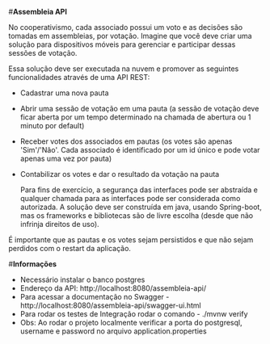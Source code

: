 #**Assembleia API**

No cooperativismo, cada associado possui um voto e as decisões são tomadas em assembleias, por votação. Imagine que você deve criar uma solução para dispositivos móveis para gerenciar e participar dessas sessões de votação. 

Essa solução deve ser executada na nuvem e promover as seguintes funcionalidades através de uma API REST:

- Cadastrar uma nova pauta
- Abrir uma sessão de votação em uma pauta (a sessão de votação deve ficar aberta por um tempo determinado na chamada de abertura ou 1 minuto por default)
- Receber votes dos associados em pautas (os votes são apenas 'Sim'/'Não'. Cada associado é identificado por um id único e pode votar apenas uma vez por pauta)
- Contabilizar os votes e dar o resultado da votação na pauta
    
    Para fins de exercício, a segurança das interfaces pode ser abstraída e qualquer chamada para as interfaces pode ser considerada como autorizada. A solução deve ser construída em java, usando Spring-boot, mas os frameworks e bibliotecas são de livre escolha (desde que não infrinja direitos de uso).

É importante que as pautas e os votes sejam persistidos e que não sejam perdidos com o restart da aplicação.


#**Informações**

* Necessário instalar o banco postgres
* Endereço da API: http://localhost:8080/assembleia-api/
* Para acessar a documentação no Swagger - http://localhost:8080/assembleia-api/swagger-ui.html
* Para rodar os testes de Integração rodar o comando - ./mvnw verify
* Obs: Ao rodar o projeto localmente verificar a porta do postgresql, username e password no arquivo application.properties